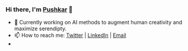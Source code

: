 ### Hi there, I'm [Pushkar](https://www.pushkarghanekar.com/) 👋

- 🔭 Currently working on AI methods to augment human creativity and maximize serendipty.
- 📫 How to reach me: [Twitter](https://twitter.com/mepgg) | [LinkedIn](https://www.linkedin.com/in/pushkarghanekar/) | [Email](pushkarghanekar1610@gmail.com)
-
<!--
**pgg1610/pgg1610** is a ✨ _special_ ✨ repository because its `README.md` (this file) appears on your GitHub profile.

Here are some ideas to get you started:

- 🔭 I’m currently working on ...
- 🌱 I’m currently learning ...
- 👯 I’m looking to collaborate on ...
- 🤔 I’m looking for help with ...
- 💬 Ask me about ...
- 📫 How to reach me: ...
- 😄 Pronouns: ...
- ⚡ Fun fact: ...
-->
